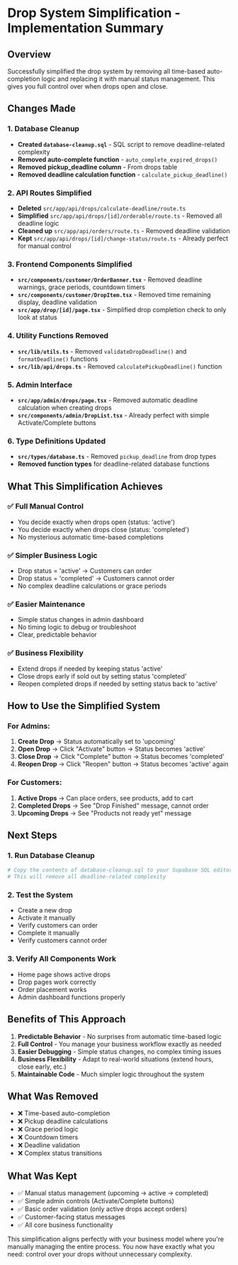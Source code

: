 # Drop System Simplification - Implementation Summary

## Overview

Successfully simplified the drop system by removing all time-based auto-completion logic and replacing it with manual status management. This gives you full control over when drops open and close.

## Changes Made

### 1. Database Cleanup

- **Created `database-cleanup.sql`** - SQL script to remove deadline-related complexity
- **Removed auto-complete function** - `auto_complete_expired_drops()`
- **Removed pickup_deadline column** - From drops table
- **Removed deadline calculation function** - `calculate_pickup_deadline()`

### 2. API Routes Simplified

- **Deleted** `src/app/api/drops/calculate-deadline/route.ts`
- **Simplified** `src/app/api/drops/[id]/orderable/route.ts` - Removed all deadline logic
- **Cleaned up** `src/app/api/orders/route.ts` - Removed deadline validation
- **Kept** `src/app/api/drops/[id]/change-status/route.ts` - Already perfect for manual control

### 3. Frontend Components Simplified

- **`src/components/customer/OrderBanner.tsx`** - Removed deadline warnings, grace periods, countdown timers
- **`src/components/customer/DropItem.tsx`** - Removed time remaining display, deadline validation
- **`src/app/drop/[id]/page.tsx`** - Simplified drop completion check to only look at status

### 4. Utility Functions Removed

- **`src/lib/utils.ts`** - Removed `validateDropDeadline()` and `formatDeadline()` functions
- **`src/lib/api/drops.ts`** - Removed `calculatePickupDeadline()` function

### 5. Admin Interface

- **`src/app/admin/drops/page.tsx`** - Removed automatic deadline calculation when creating drops
- **`src/components/admin/DropList.tsx`** - Already perfect with simple Activate/Complete buttons

### 6. Type Definitions Updated

- **`src/types/database.ts`** - Removed `pickup_deadline` from drop types
- **Removed function types** for deadline-related database functions

## What This Simplification Achieves

### ✅ **Full Manual Control**

- You decide exactly when drops open (status: 'active')
- You decide exactly when drops close (status: 'completed')
- No mysterious automatic time-based completions

### ✅ **Simpler Business Logic**

- Drop status = 'active' → Customers can order
- Drop status = 'completed' → Customers cannot order
- No complex deadline calculations or grace periods

### ✅ **Easier Maintenance**

- Simple status changes in admin dashboard
- No timing logic to debug or troubleshoot
- Clear, predictable behavior

### ✅ **Business Flexibility**

- Extend drops if needed by keeping status 'active'
- Close drops early if sold out by setting status 'completed'
- Reopen completed drops if needed by setting status back to 'active'

## How to Use the Simplified System

### For Admins:

1. **Create Drop** → Status automatically set to 'upcoming'
2. **Open Drop** → Click "Activate" button → Status becomes 'active'
3. **Close Drop** → Click "Complete" button → Status becomes 'completed'
4. **Reopen Drop** → Click "Reopen" button → Status becomes 'active' again

### For Customers:

1. **Active Drops** → Can place orders, see products, add to cart
2. **Completed Drops** → See "Drop Finished" message, cannot order
3. **Upcoming Drops** → See "Products not ready yet" message

## Next Steps

### 1. **Run Database Cleanup**

```bash
# Copy the contents of database-cleanup.sql to your Supabase SQL editor
# This will remove all deadline-related complexity
```

### 2. **Test the System**

- Create a new drop
- Activate it manually
- Verify customers can order
- Complete it manually
- Verify customers cannot order

### 3. **Verify All Components Work**

- Home page shows active drops
- Drop pages work correctly
- Order placement works
- Admin dashboard functions properly

## Benefits of This Approach

1. **Predictable Behavior** - No surprises from automatic time-based logic
2. **Full Control** - You manage your business workflow exactly as needed
3. **Easier Debugging** - Simple status changes, no complex timing issues
4. **Business Flexibility** - Adapt to real-world situations (extend hours, close early, etc.)
5. **Maintainable Code** - Much simpler logic throughout the system

## What Was Removed

- ❌ Time-based auto-completion
- ❌ Pickup deadline calculations
- ❌ Grace period logic
- ❌ Countdown timers
- ❌ Deadline validation
- ❌ Complex status transitions

## What Was Kept

- ✅ Manual status management (upcoming → active → completed)
- ✅ Simple admin controls (Activate/Complete buttons)
- ✅ Basic order validation (only active drops accept orders)
- ✅ Customer-facing status messages
- ✅ All core business functionality

This simplification aligns perfectly with your business model where you're manually managing the entire process. You now have exactly what you need: control over your drops without unnecessary complexity.
